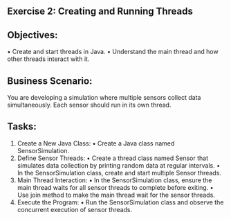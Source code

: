 ## Exercise 2: Creating and Running Threads

## Objectives:
•	Create and start threads in Java.
•	Understand the main thread and how other threads interact with it.

## Business Scenario: 
You are developing a simulation where multiple sensors collect data simultaneously. Each sensor should run in its own thread.

## Tasks:
1.	Create a New Java Class:
•	Create a Java class named SensorSimulation.
2.	Define Sensor Threads:
•	Create a thread class named Sensor that simulates data collection by printing random data at regular intervals.
•	In the SensorSimulation class, create and start multiple Sensor threads.
3.	Main Thread Interaction:
•	In the SensorSimulation class, ensure the main thread waits for all sensor threads to complete before exiting.
•	Use join method to make the main thread wait for the sensor threads.
4.	Execute the Program:
•	Run the SensorSimulation class and observe the concurrent execution of sensor threads.
